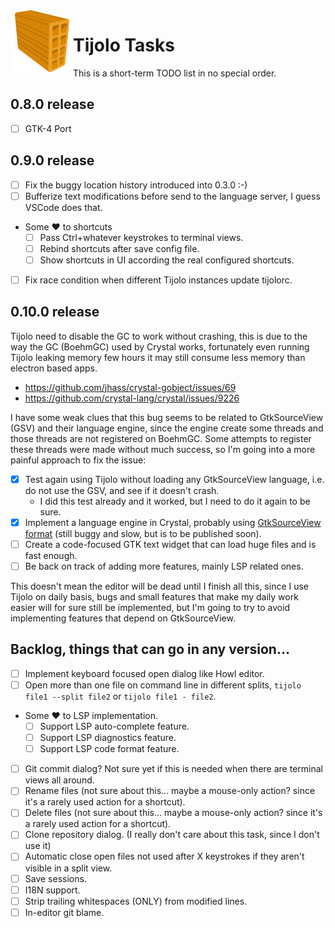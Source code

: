 <img align="left" src="./icons/tijolo.svg" width="100" height="100" />

# Tijolo Tasks

This is a short-term TODO list in no special order.

## 0.8.0 release

- [ ] GTK-4 Port

## 0.9.0 release

- [ ] Fix the buggy location history introduced into 0.3.0 :-)
- [ ] Bufferize text modifications before send to the language server, I guess VSCode does that.
- Some ♥️ to shortcuts
  - [ ] Pass Ctrl+whatever keystrokes to terminal views.
  - [ ] Rebind shortcuts after save config file.
  - [ ] Show shortcuts in UI according the real configured shortcuts.
- [ ] Fix race condition when different Tijolo instances update tijolorc.

## 0.10.0 release

Tijolo need to disable the GC to work without crashing, this is due to the way the GC (BoehmGC) used by Crystal works,
fortunately even running Tijolo leaking memory few hours it may still consume less memory than electron based apps.

- https://github.com/jhass/crystal-gobject/issues/69
- https://github.com/crystal-lang/crystal/issues/9226

I have some weak clues that this bug seems to be related to GtkSourceView (GSV) and their language engine, since the engine
create some threads and those threads are not registered on BoehmGC. Some attempts to register these threads were made
without much success, so I'm going into a more painful approach to fix the issue:

- [x] Test again using Tijolo without loading any GtkSourceView language, i.e. do not use the GSV, and see if it doesn't crash.
  - I did this test already and it worked, but I need to do it again to be sure.
- [x] Implement a language engine in Crystal, probably using [GtkSourceView format](https://developer.gnome.org/gtksourceview/stable/lang-reference.html) (still buggy and slow, but is to be published soon).
- [ ] Create a code-focused GTK text widget that can load huge files and is fast enough.
- [ ] Be back on track of adding more features, mainly LSP related ones.

This doesn't mean the editor will be dead until I finish all this, since I use Tijolo on daily basis, bugs and small features
that make my daily work easier will for sure still be implemented, but I'm going to try to avoid implementing features that
depend on GtkSourceView.

## Backlog, things that can go in any version...

- [ ] Implement keyboard focused open dialog like Howl editor.
- [ ] Open more than one file on command line in different splits, `tijolo file1 --split file2` or `tijolo file1 - file2`.
- Some ♥️ to LSP implementation.
  - [ ] Support LSP auto-complete feature.
  - [ ] Support LSP diagnostics feature.
  - [ ] Support LSP code format feature.
- [ ] Git commit dialog? Not sure yet if this is needed when there are terminal views all around.
- [ ] Rename files (not sure about this... maybe a mouse-only action? since it's a rarely used action for a shortcut).
- [ ] Delete files (not sure about this... maybe a mouse-only action? since it's a rarely used action for a shortcut).
- [ ] Clone repository dialog. (I really don't care about this task, since I don't use it)
- [ ] Automatic close open files not used after X keystrokes if they aren't visible in a split view.
- [ ] Save sessions.
- [ ] I18N support.
- [ ] Strip trailing whitespaces (ONLY) from modified lines.
- [ ] In-editor git blame.
